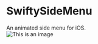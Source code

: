 # SwiftySideMenu
An animated side menu for iOS.
</br>
![This is an image](/master/swifty-side-menu.gif)
